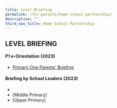```yaml
---
title: Level Briefing
permalink: /for-parents/home-school-partnership/
description: ""
third_nav_title: Home School Partnership
---
```

## LEVEL BRIEFING

#### P1 e-Orientation (2023)


* [ Primary One Parents' Briefing](/files/For%20Parents%20(2023)/P1%20First%20Day%20of%20School_Parents%20Briefing%202023.pdf)


#### Briefing by School Leaders (2023)

*
* [Middle Primary]
* [Upper Primary]